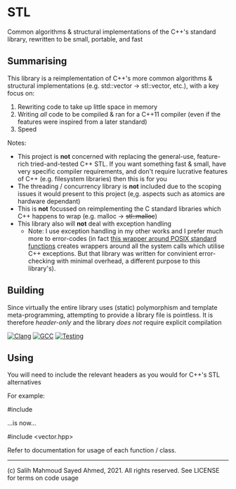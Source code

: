 # STL
Common algorithms & structural implementations of the C++'s standard library, rewritten to be small, portable, and fast

## Summarising

This library is a reimplementation of C++'s more common algorithms & structural implementations (e.g. std::vector -> stl::vector, etc.), with a key focus on:
1. Rewriting code to take up little space in memory
2. Writing *all* code to be compiled & ran for a C++11 compiler (even if the features were inspired from a later standard)
3. Speed

Notes:
- This project is **not** concerned with replacing the general-use, feature-rich tried-and-tested C++ STL. If you want something fast & small, have very specific compiler requirements, and don't require lucrative features of C++ (e.g. filesystem libraries) then this is for you
- The threading / concurrency library is **not** included due to the scoping issues it would present to this project (e,g. aspects such as atomics are hardware dependant)
- This is **not** focussed on reimplementing the C standard libraries which C++ happens to wrap (e.g. malloc -> ~~stl::malloc~~)
- This library also will **not** deal with exception handling
  - Note: I use exception handling in my other works and I prefer much more to error-codes (in fact [this wrapper around POSIX standard functions](https://github.com/daleksla/posicxx) creates wrappers around all the system calls which utilise C++ exceptions. But that library was written for convinient error-checking with minimal overhead, a different purpose to this library's).

## Building

Since virtually the entire library uses (static) polymorphism and template meta-programming, attempting to provide a library file is pointless. It is therefore *header-only* and the library *does not* require explicit compilation

[![Clang](https://github.com/daleksla/STL/actions/workflows/clang.yml/badge.svg)](https://github.com/daleksla/STL/actions/workflows/clang.yml) [![GCC](https://github.com/daleksla/STL/actions/workflows/gcc.yml/badge.svg)](https://github.com/daleksla/STL/actions/workflows/gcc.yml) [![Testing](https://github.com/daleksla/STL/actions/workflows/testing.yml/badge.svg)](https://github.com/daleksla/STL/actions/workflows/testing.yml)

## Using

You will need to include the relevant headers as you would for C++'s STL alternatives

For example:

#include <vector>

...is now...

#include <vector.hpp>

Refer to documentation for usage of each function / class.

*** 

(c) Salih Mahmoud Sayed Ahmed, 2021. All rights reserved. See LICENSE for terms on code usage
